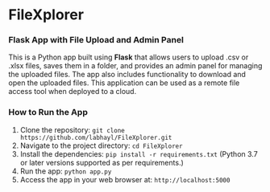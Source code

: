 # FileXplorer
### Flask App with File Upload and Admin Panel

This is a Python app built using **Flask** that allows users to upload .csv or .xlsx files, saves them in a folder, and provides an admin panel for managing the uploaded files. The app also includes functionality to download and open the uploaded files.
This application can be used as a remote file access tool when deployed to a cloud.

### How to Run the App
1) Clone the repository: `git clone https://github.com/labhayl/FileXplorer.git`  
2) Navigate to the project directory: `cd FileXplorer`  
3) Install the dependencies: `pip install -r requirements.txt`  (Python 3.7 or later versions supported as per requirements.)
4) Run the app: `python app.py`  
5) Access the app in your web browser at: `http://localhost:5000`
